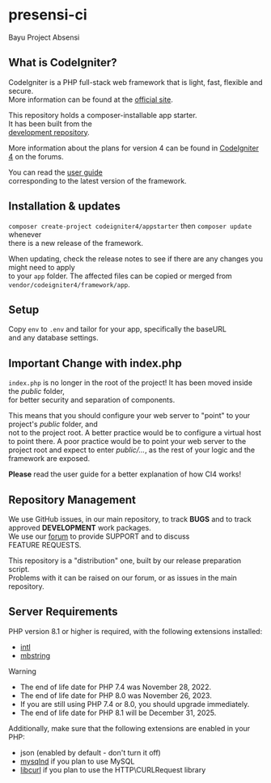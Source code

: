 # presensi-ci
Bayu Project Absensi

## What is CodeIgniter?

CodeIgniter is a PHP full-stack web framework that is light, fast, flexible and secure.  
More information can be found at the [official site](https://codeigniter.com).

This repository holds a composer-installable app starter.  
It has been built from the  
[development repository](https://github.com/codeigniter4/CodeIgniter4).

More information about the plans for version 4 can be found in [CodeIgniter 4](https://forum.codeigniter.com/forumdisplay.php?fid=28) on the forums.

You can read the [user guide](https://codeigniter.com/user_guide/)  
corresponding to the latest version of the framework.

## Installation & updates

`composer create-project codeigniter4/appstarter` then `composer update` whenever  
there is a new release of the framework.

When updating, check the release notes to see if there are any changes you might need to apply  
to your `app` folder. The affected files can be copied or merged from  
`vendor/codeigniter4/framework/app`.

## Setup

Copy `env` to `.env` and tailor for your app, specifically the baseURL  
and any database settings.

## Important Change with index.php

`index.php` is no longer in the root of the project! It has been moved inside the *public* folder,  
for better security and separation of components.

This means that you should configure your web server to "point" to your project's *public* folder, and  
not to the project root. A better practice would be to configure a virtual host to point there. A poor practice would be to point your web server to the project root and expect to enter *public/...*, as the rest of your logic and the  
framework are exposed.

**Please** read the user guide for a better explanation of how CI4 works!

## Repository Management

We use GitHub issues, in our main repository, to track **BUGS** and to track approved **DEVELOPMENT** work packages.  
We use our [forum](http://forum.codeigniter.com) to provide SUPPORT and to discuss  
FEATURE REQUESTS.

This repository is a "distribution" one, built by our release preparation script.  
Problems with it can be raised on our forum, or as issues in the main repository.

## Server Requirements

PHP version 8.1 or higher is required, with the following extensions installed:

- [intl](http://php.net/manual/en/intl.requirements.php)
- [mbstring](http://php.net/manual/en/mbstring.installation.php)

> [!WARNING]  
> - The end of life date for PHP 7.4 was November 28, 2022.  
> - The end of life date for PHP 8.0 was November 26, 2023.  
> - If you are still using PHP 7.4 or 8.0, you should upgrade immediately.  
> - The end of life date for PHP 8.1 will be December 31, 2025.

Additionally, make sure that the following extensions are enabled in your PHP:

- json (enabled by default - don't turn it off)
- [mysqlnd](http://php.net/manual/en/mysqlnd.install.php) if you plan to use MySQL
- [libcurl](http://php.net/manual/en/curl.requirements.php) if you plan to use the HTTP\CURLRequest library
